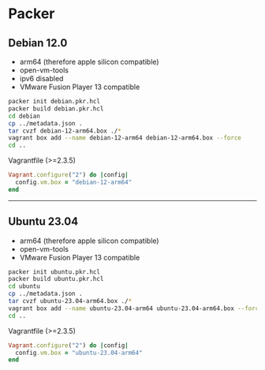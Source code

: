 # Packer

## Debian 12.0

- arm64 (therefore apple silicon compatible)
- open-vm-tools
- ipv6 disabled
- VMware Fusion Player 13 compatible

```bash
packer init debian.pkr.hcl
packer build debian.pkr.hcl
cd debian
cp ../metadata.json .
tar cvzf debian-12-arm64.box ./*
vagrant box add --name debian-12-arm64 debian-12-arm64.box --force
cd ..
```

Vagrantfile (>=2.3.5)

```ruby
Vagrant.configure("2") do |config|
  config.vm.box = "debian-12-arm64"
end
```

----

## Ubuntu 23.04

- arm64 (therefore apple silicon compatible)
- open-vm-tools
- VMware Fusion Player 13 compatible

```bash
packer init ubuntu.pkr.hcl
packer build ubuntu.pkr.hcl
cd ubuntu
cp ../metadata.json .
tar cvzf ubuntu-23.04-arm64.box ./*
vagrant box add --name ubuntu-23.04-arm64 ubuntu-23.04-arm64.box --force
cd ..
```

Vagrantfile (>=2.3.5)

```ruby
Vagrant.configure("2") do |config|
  config.vm.box = "ubuntu-23.04-arm64"
end
```